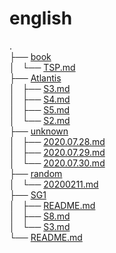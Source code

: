 # english
.  
├── [book](book)  
│   └── [TSP.md](book/TSP.md)  
├── [Atlantis](Atlantis)  
│   ├── [S3.md](Atlantis/S3.md)  
│   ├── [S4.md](Atlantis/S4.md)  
│   ├── [S5.md](Atlantis/S5.md)  
│   └── [S2.md](Atlantis/S2.md)  
├── [unknown](unknown)  
│   ├── [2020.07.28.md](unknown/2020.07.28.md)  
│   ├── [2020.07.29.md](unknown/2020.07.29.md)  
│   └── [2020.07.30.md](unknown/2020.07.30.md)  
├── [random](random)  
│   └── [20200211.md](random/20200211.md)  
├── [SG1](SG1)  
│   ├── [README.md](SG1/README.md)  
│   ├── [S8.md](SG1/S8.md)  
│   └── [S3.md](SG1/S3.md)  
└── [README.md](README.md)  
